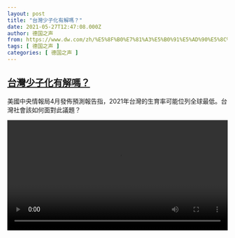 ```yaml
---
layout: post
title: "台灣少子化有解嗎？"
date: 2021-05-27T12:47:08.000Z
author: 德国之声
from: https://www.dw.com/zh/%E5%8F%B0%E7%81%A3%E5%B0%91%E5%AD%90%E5%8C%96%E6%9C%89%E8%A7%A3%E5%97%8E%EF%BC%9F/a-57688309
tags: [ 德国之声 ]
categories: [ 德国之声 ]
---
```

<!--1622119628000-->
[台灣少子化有解嗎？](https://www.dw.com/zh/%E5%8F%B0%E7%81%A3%E5%B0%91%E5%AD%90%E5%8C%96%E6%9C%89%E8%A7%A3%E5%97%8E%EF%BC%9F/a-57688309)
------

<div>
<p>美國中央情報局4月發佈預測報告指，2021年台灣的生育率可能位列全球最低。台灣社會該如何面對此議題？</small></p><video src="https://tvdownloaddw-a.akamaihd.net/dwtv_video/flv/vdt_zh/2021/bchi210527_001_641d4taiwan-birth-05272021_sd_sor.mp4" controls style="width:100%"></video>
</div>
